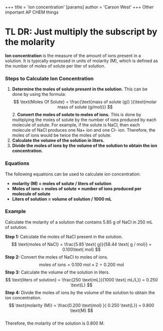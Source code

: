 +++
 title = 'ion concentration'
[params]
	author = 'Carson West'
+++
Other important AP CHEM things

# TL DR: Just multiply the subscript by the molarity

**Ion concentration** is the measure of the amount of ions present in a solution. It is typically expressed in units of molarity (M), which is defined as the number of moles of solute per liter of solution.

### Steps to Calculate Ion Concentration

1. **Determine the moles of solute present in the solution.** This can be done by using the formula:
 $$  \text{Moles Of Solute} = \frac{\text{mass of solute (g)} }{\text{molar mass of solute (g/mol)}}
 $$  2. **Convert the moles of solute to moles of ions.** This is done by multiplying the moles of solute by the number of ions produced by each molecule of solute. For example, if the solute is NaCl, then each molecule of NaCl produces one Na+ ion and one Cl- ion. Therefore, the moles of ions would be twice the moles of solute.
3. **Calculate the volume of the solution in liters.**
4. **Divide the moles of ions by the volume of the solution to obtain the ion concentration.**

### Equations

The following equations can be used to calculate ion concentration:

* **molarity (M) = moles of solute / liters of solution**
* **Moles of ions = moles of solute × number of ions produced per molecule of solute**
* **Liters of solution = volume of solution / 1000 mL**

### Example

Calculate the molarity of a solution that contains 5.85 g of NaCl in 250 mL of solution.

**Step 1:** Calculate the moles of NaCl present in the solution.
 $$  \text{moles of NaCl} = \frac{5.85 \text{ g}}{58.44 \text{ g / mol}} = 0.100\text{  mol}
 $$  **Step 2:** Convert the moles of NaCl to moles of ions.
 $$  \text{moles of ions} = 0.100 \text{ mol} × 2 = 0.200 \text{ mol}
 $$  **Step 3:** Calculate the volume of the solution in liters.
 $$  \text{liters of solution} = \frac{250 \text{mL}}{1000 \text{ mL/L}} = 0.250 \text{L}
 $$  **Step 4:** Divide the moles of ions by the volume of the solution to obtain the ion concentration.
 $$  \text{molarity (M)} = \frac{0.200 \text{mol} }{ 0.250 \text{L}} = 0.800 \text{M}
 $$  
Therefore, the molarity of the solution is 0.800 M.